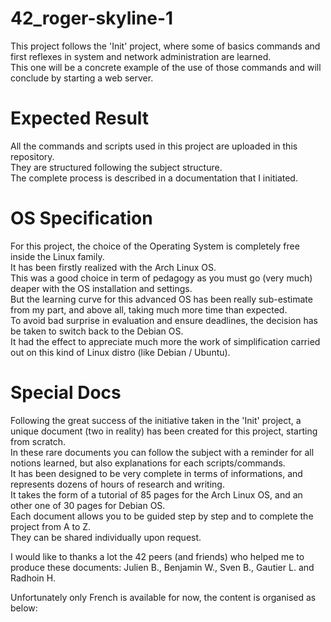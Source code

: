 # 42_roger-skyline-1
This project follows the 'Init' project, where some of basics commands and first reflexes in system and network administration are learned.  
This one will be a concrete example of the use of those commands and will conclude by starting a web server. 

# Expected Result
All the commands and scripts used in this project are uploaded in this repository.  
They are structured following the subject structure.  
The complete process is described in a documentation that I initiated.

# OS Specification
For this project, the choice of the Operating System is completely free inside the Linux family.  
It has been firstly realized with the Arch Linux OS.  
This was a good choice in term of pedagogy as you must go (very much) deaper with the OS installation and settings.  
But the learning curve for this advanced OS has been really sub-estimate from my part, and above all, taking much more time than expected.  
To avoid bad surprise in evaluation and ensure deadlines, the decision has be taken to switch back to the Debian OS.  
It had the effect to appreciate much more the work of simplification carried out on this kind of Linux distro (like Debian / Ubuntu).

# Special Docs
Following the great success of the initiative taken in the 'Init' project, a unique document (two in reality) has been created for this project, starting from scratch.  
In these rare documents you can follow the subject with a reminder for all notions learned, but also explanations for each scripts/commands.  
It has been designed to be very complete in terms of informations, and represents dozens of hours of research and writing.  
It takes the form of a tutorial of 85 pages for the Arch Linux OS, and an other one of 30 pages for Debian OS.  
Each document allows you to be guided step by step and to complete the project from A to Z.  
They can be shared individually upon request.  

I would like to thanks a lot the 42 peers (and friends) who helped me to produce these documents: Julien B., Benjamin W., Sven B., Gautier L. and Radhoin H.  

Unfortunately only French is available for now, the content is organised as below:
